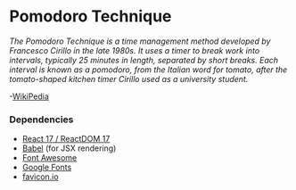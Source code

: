 # Pomodoro Technique
*The Pomodoro Technique is a time management method developed by Francesco Cirillo in the late 1980s.
It uses a timer to break work into intervals, typically 25 minutes in length, separated by short breaks.
Each interval is known as a pomodoro, from the Italian word for tomato, after the tomato-shaped kitchen timer Cirillo used as a university student.*

-[WikiPedia](https://en.wikipedia.org/wiki/Pomodoro_Technique)

### Dependencies
- [React 17 / ReactDOM 17](https://reactjs.org/)
- [Babel](https://babeljs.io/) (for JSX rendering)
- [Font Awesome](https://fontawesome.com)
- [Google Fonts](https://fonts.google.com)
- [favicon.io](https://favicon.io)
